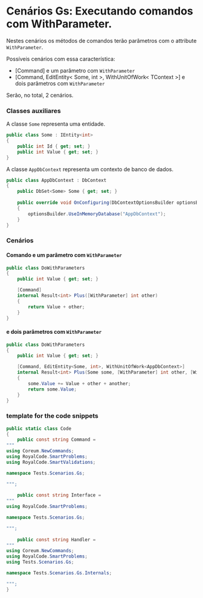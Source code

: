 # Cenários Gs: Executando comandos com WithParameter.

Nestes cenários os métodos de comandos terão parâmetros com o attribute `WithParameter`.

Possíveis cenários com essa característica:

- [Command] e um parâmetro com `WithParameter`
- [Command, EditEntity< Some, int >, WithUnitOfWork< TContext >] e dois parâmetros com `WithParameter`

Serão, no total, 2 cenários.

### Classes auxiliares

A classe `Some` representa uma entidade.

```cs
public class Some : IEntity<int>
{
    public int Id { get; set; }
    public int Value { get; set; }
}
```

A classe `AppDbContext` representa um contexto de banco de dados.

```cs
public class AppDbContext : DbContext
{
    public DbSet<Some> Some { get; set; }
    
    public override void OnConfiguring(DbContextOptionsBuilder optionsBuilder)
    {
        optionsBuilder.UseInMemoryDatabase("AppDbContext");
    }
}
```

### Cenários

#### Comando e um parâmetro com `WithParameter`

```cs
public class DoWithParameters
{
    public int Value { get; set; }

    [Command]
    internal Result<int> Plus([WithParameter] int other)
    {
        return Value + other;
    }
}
```

#### e dois parâmetros com `WithParameter`

```cs
public class DoWithParameters
{
    public int Value { get; set; }

    [Command, EditEntity<Some, int>, WithUnitOfWork<AppDbContext>]
    internal Result<int> Plus(Some some, [WithParameter] int other, [WithParameter] int another)
    {
        some.Value += Value + other + another;
        return some.Value;
    }
}
```

### template for the code snippets

```cs
public static class Code
{
    public const string Command =
"""
using Coreum.NewCommands;
using RoyalCode.SmartProblems;
using RoyalCode.SmartValidations;

namespace Tests.Scenarios.Gs;

""";
    
    public const string Interface =
"""
using RoyalCode.SmartProblems;

namespace Tests.Scenarios.Gs;

""";
    
    public const string Handler =
"""
using Coreum.NewCommands;
using RoyalCode.SmartProblems;
using Tests.Scenarios.Gs;

namespace Tests.Scenarios.Gs.Internals;

""";
}
```